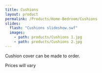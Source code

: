 ```yaml
---
title: Cushions
layout: product
permalink: /Products/Home-Bedroom/Cushions
slides:
  flash: "Cushions slideshow.swf"
  images:
    - path: products/Cushions 1.jpg
    - path: products/Cushions 2.jpg
---
```


Cushion cover can be made to order.

Prices will vary
